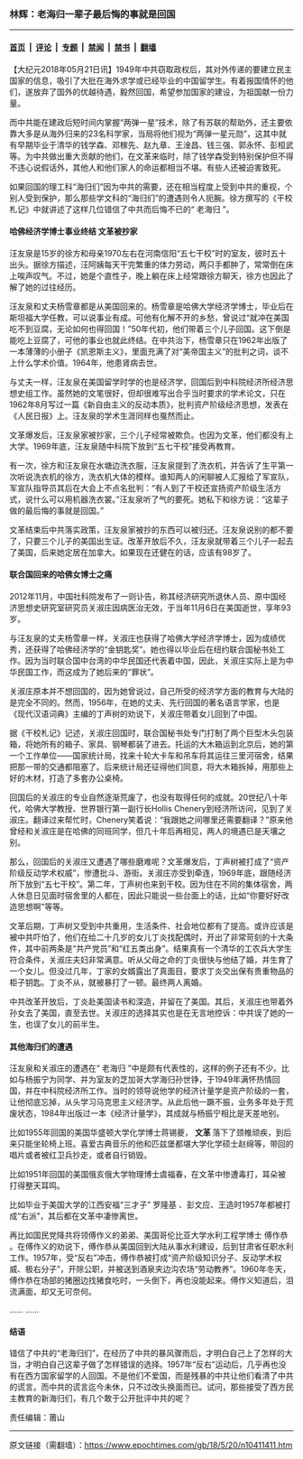 ### 林辉：老海归一辈子最后悔的事就是回国

---

#### [首页](../../../..?n10411411) &nbsp;|&nbsp; [评论](../../../../../epoch-comment?n10411411) &nbsp;|&nbsp; [专题](../../../../../epoch-special?n10411411) &nbsp;|&nbsp; [禁闻](../../../../../epoch-news?n10411411) &nbsp;|&nbsp; [禁书](../../../../../books?n10411411) &nbsp;|&nbsp; [翻墙](https://github.com/gfw-breaker/nogfw/blob/master/README.md?n10411411)


<div class="post_content" id="artbody" itemprop="articleBody">
 <!-- article content begin -->
 <p>
  【大纪元2018年05月21日讯】1949年中共窃取政权后，其对外传递的要建立民主国家的信息，吸引了大批在海外求学或已经毕业的中国留学生。有着报国情怀的他们，遂放弃了国外的优越待遇，毅然回国，希望参加国家的建设，为祖国献一份力量。
 </p>
 <p>
  而中共能在建政后短时间内掌握“两弹一星”技术，除了有苏联的帮助外，还主要依靠大多是从海外归来的23名科学家，当局将他们视为“两弹一星元勋”，这其中就有早期毕业于清华的钱学森、邓稼先、赵九章、王淦昌、钱三强、郭永怀、彭桓武等。为中共做出重大贡献的他们，在文革来临时，除了钱学森受到特别保护但不得不违心说假话外，其他人和他们家人的命运都相当不堪。有些人还被迫害致死。
 </p>
 <p>
  如果回国的理工科“海归们”因为中共的需要，还在相当程度上受到中共的重视，个别人受到保护，那么那些学文科的“海归们”的遭遇则令人扼腕。徐方撰写的《干校札记》中就讲述了这样几位错信了中共而后悔不已的“
  <ok href="https://www.epochtimes.com/gb/tag/%E8%80%81%E6%B5%B7%E5%BD%92.html">
   老海归
  </ok>
  ”。
 </p>
 <h4>
  <strong>
   哈佛经济学博士事业终结 文革被抄家
  </strong>
 </h4>
 <p>
  汪友泉是15岁的徐方和母亲1970左右在河南信阳“五七干校”时的室友，彼时五十出头。据徐方描述，汪阿姨每天干完繁重的体力劳动，两只手都肿了，常常倒在床上唉声叹气。不过，她是个直性子，晚上躺在床上经常跟徐方聊天，徐方也因此了解了她的过往经历。
 </p>
 <p>
  汪友泉和丈夫杨雪章都是从美国回来的。杨雪章是哈佛大学经济学博士，毕业后在斯坦福大学任教，可以说事业有成。可他有化解不开的乡愁，曾说过“就冲在美国吃不到豆腐，无论如何也得回国！”50年代初，他们带着三个儿子回国。这下倒是能吃上豆腐了，可他的事业也就此终结。在中共治下，杨雪章只在1962年出版了一本薄薄的小册子《凯恩斯主义》，里面充满了对“美帝国主义”的批判之词，谈不上什么学术价值。1964年，他患肾病去世。
 </p>
 <p>
  与丈夫一样，汪友泉在美国留学时学的也是经济学，回国后到中科院经济所经济思想史组工作。虽然她的文笔很好，但却很难写出合乎当时要求的学术论文，只在1962年8月写过一篇《新自由主义的反动本质》，批判资产阶级经济思想，发表在《人民日报》上。汪友泉的学术生涯同样也戛然而止。
 </p>
 <p>
  文革爆发后，汪友泉家被抄家，三个儿子经常被欺负。也因为文革，他们都没有上大学。1969年底，汪友泉随中科院下放到“五七干校”接受再教育。
 </p>
 <p>
  有一次，徐方和汪友泉在水塘边洗衣服，汪友泉提到了洗衣机，并告诉了生平第一次听说洗衣机的徐方，洗衣机大体的模样。谁知两人的闲聊被人汇报给了军宣队，军宣队指导员其后在大会上不点名批判：“有人到了干校还宣扬资产阶级生活方式，说什么可以用机器洗衣裳。”汪友泉听了气的要死。她私下和徐方说：“这辈子做的最后悔的事就是回国。”
 </p>
 <p>
  文革结束后中共落实政策，汪友泉家被抄的东西可以被归还。汪友泉说别的都不要了，只要三个儿子的美国出生证。改革开放后不久，汪友泉就带着三个儿子一起去了美国，后来她定居在加拿大。如果现在还健在的话，应该有98岁了。
 </p>
 <h4>
  <strong>
   联合国回来的哈佛女博士之痛
  </strong>
 </h4>
 <p>
  2012年11月，中国社科院发布了一则讣告，称其经济研究所退休人员、原中国经济思想史研究室研究员关淑庄因病医治无效，于当年11月6日在美国逝世，享年93岁。
 </p>
 <p>
  与汪友泉的丈夫杨雪章一样，关淑庄也获得了哈佛大学经济学博士，因为成绩优秀，还获得了哈佛经济学的“金钥匙奖”。她也得以毕业后在纽约联合国秘书处工作。因为当时联合国中台湾的中华民国还代表着中国，因此，关淑庄实际上是为中华民国工作，而这成为了她后来的“罪状”。
 </p>
 <p>
  关淑庄原本并不想回国的，因为她曾说过，自己所受的经济学方面的教育与大陆的是完全不同的。然而，1956年，在她的丈夫、先行回国的著名语言学家，也是《现代汉语词典》主编的丁声树的劝说下，关淑庄带着女儿回到了中国。
 </p>
 <p>
  据《干校札记》记述，关淑庄回国时，联合国秘书处专门打制了两个巨型木头包装箱，将她所有的箱子、家具、钢琴都装了进去。托运的大木箱运到北京后，她的第一个工作单位——国家统计局，找来十轮大卡车和吊车将其运往三里河宿舍，结果把那一带的交通都阻塞了。后来统计局还征得他们同意，将大木箱拆掉，用那些上好的木材，打造了多套办公桌椅。
 </p>
 <p>
  回国后的关淑庄的专业自然逐渐荒废了，也没有取得任何的成就。20世纪八十年代，哈佛大学教授、世界银行第一副行长Hollis Chenery到经济所访问，见到了关淑庄。翻译过来帮忙时，Chenery笑着说：“我跟她之间哪里还需要翻译？”原来他曾经和关淑庄是在哈佛的同班同学，但几十年后再相见，两人的境遇已是天壤之别。
 </p>
 <p>
  那么，回国后的关淑庄又遭遇了哪些磨难呢？文革爆发后，丁声树被打成了“资产阶级反动学术权威”，惨遭批斗、游街。关淑庄亦受到牵连，1969年底，跟随经济所下放到“五七干校”。第二年，丁声树也来到干校。因为住在不同的集体宿舍，两人休息日见面时宿舍里的人都在，因此只能说一些台面上的话，比如“你要好好改造思想啊”等等。
 </p>
 <p>
  文革后期，丁声树又受到中共重用，生活条件、社会地位都有了提高。或许应该是被中共吓怕了，他们在给二十几岁的女儿丁炎找配偶时，开出了非常苛刻的十大条件，其中前两条是“共产党员”和“红五类出身”。结果真有一个清华的工农兵大学生符合条件，关淑庄夫妇非常满意。听从父母之命的丁炎很快与他结了婚，并生育了一个女儿。但没过几年，丁家的女婿露出了真面目，要求丁炎交出保有贵重物品的柜子钥匙。丁炎不从，就被暴打了一顿。最终两人离婚。
 </p>
 <p>
  中共改革开放后，丁炎赴美国读书和深造，并留在了美国。其后，关淑庄也带着外孙女去了美国，直至去世。关淑庄的选择其实也是在无言地控诉：中共误了她的一生，也误了女儿的前半生。
 </p>
 <h4>
  <strong>
   其他海归们的遭遇
  </strong>
 </h4>
 <p>
  汪友泉和关淑庄的遭遇在“
  <ok href="https://www.epochtimes.com/gb/tag/%E8%80%81%E6%B5%B7%E5%BD%92.html">
   老海归
  </ok>
  ”中是颇有代表性的，这样的例子还有不少。比如与杨振宁为同学、并为室友的芝加哥大学海归孙世铮，于1949年满怀热情回国，并在中科院经济所工作。当时的领导说他学的经济计量学是资产阶级的一套，让他彻底忘掉，从头学习马克思主义经济学。从此后他一蹶不振，业务多年处于荒废状态，1984年出版过一本《经济计量学》，其成就与杨振宁相比是天差地别。
 </p>
 <p>
  比如1955年回国的美国华盛顿大学化学博士蒋锡夔，
  <strong>
   文革
  </strong>
  落下了颈椎顽疾，到后来只能坐轮椅上班。喜爱古典音乐的他和匹兹堡都堪大学化学硕士赵绵等，带回的唱片或者被红卫兵抄走，或者自行销毁。
 </p>
 <p>
  比如1951年回国的美国俄亥俄大学物理博士虞福春，在文革中惨遭毒打，耳朵被打得整天耳鸣。
 </p>
 <p>
  比如毕业于美国大学的江西安福“三才子”
  <ok href="https://www.epochtimes.com/gb/tag/%E7%BD%97%E9%9A%86%E5%9F%BA.html">
   罗隆基
  </ok>
  、彭文应、王造时1957年都被打成“右派”，其后都在文革中凄惨离世。
 </p>
 <p>
  再比如国民党降共将领傅作义的弟弟、美国哥伦比亚大学水利工程学博士
  <ok href="https://www.epochtimes.com/gb/tag/%E5%82%85%E4%BD%9C%E6%81%AD.html">
   傅作恭
  </ok>
  。在傅作义的劝说下，傅作恭从美国回到大陆从事水利建设，后到甘肃省任职水利工作。1957年，受“反右”冲击，傅作恭被打成“资产阶级知识分子、反动学术权威、极右分子”，开除公职，并被送到酒泉夹边沟农场“劳动教养”。1960年冬天，傅作恭在场部的猪圈边找猪食吃时，一头倒下，再也没能起来。傅作义知道后，泪流满面，却又无可奈何。
 </p>
 <p>
  …… ……
 </p>
 <h4>
  <strong>
   结语
  </strong>
 </h4>
 <p>
  <strong>
  </strong>
  错信了中共的“老海归们”，在经历了中共的暴风骤雨后，才明白自己上了怎样的大当，才明白自己这辈子做了怎样错误的选择。1957年“反右”运动后，几乎再也没有在西方国家留学的人回国。不是他们不爱国，而是残暴的中共让他们看清了中共的谎言。而中共的谎言迄今未休，只不过改头换面而已。试问，那些接受了西方民主教育的新海归们，有几个敢于公开批评中共的呢？
 </p>
 <p>
  责任编辑：莆山
 </p>
 <p>
 </p>
 <!-- article content end -->
 <div id="below_article_ad">
 </div>
</div>


---

原文链接（需翻墙）：https://www.epochtimes.com/gb/18/5/20/n10411411.htm
